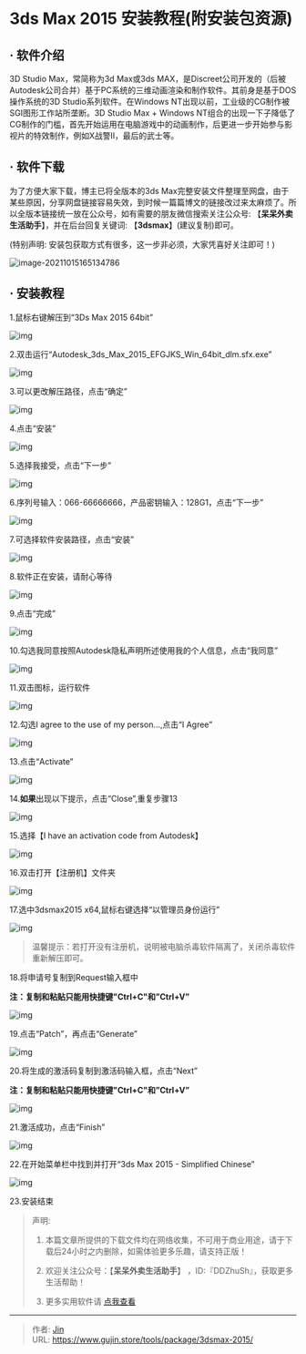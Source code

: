 # 3ds Max 2015 安装教程(附安装包资源)


## · 软件介绍
3D Studio Max，常简称为3d Max或3ds MAX，是Discreet公司开发的（后被Autodesk公司合并）基于PC系统的三维动画渲染和制作软件。其前身是基于DOS操作系统的3D Studio系列软件。在Windows NT出现以前，工业级的CG制作被SGI图形工作站所垄断。3D Studio Max + Windows NT组合的出现一下子降低了CG制作的门槛，首先开始运用在电脑游戏中的动画制作，后更进一步开始参与影视片的特效制作，例如X战警II，最后的武士等。


## · 软件下载
为了方便大家下载，博主已将全版本的3ds Max完整安装文件整理至网盘，由于某些原因，分享网盘链接容易失效，到时候一篇篇博文的链接改过来太麻烦了。所以全版本链接统一放在公众号，如有需要的朋友微信搜索关注公众号: 【**呆呆外卖生活助手**】，并在后台回复关键词: 【**3dsmax**】(建议复制)即可。

(特别声明: 安装包获取方式有很多，这一步非必须，大家凭喜好关注即可！)

![image-20211015165134786](https://img.gujin.store/img/image-20211015165134786.png)

## · 安装教程

1.鼠标右键解压到“3Ds Max 2015 64bit”

![img](https://img.gujin.store/img/v2-9c76a1403e1b6de32be34348ed48ed5a_720w.png)

2.双击运行“Autodesk_3ds_Max_2015_EFGJKS_Win_64bit_dlm.sfx.exe”

![img](https://img.gujin.store/img/v2-144f8821e100659fbb6eb7ea79aedff9_720w.png)



3.可以更改解压路径，点击“确定”

![img](https://img.gujin.store/img/v2-34a804252c2bb83548afc97c5f0bb842_720w.png)

4.点击“安装”

![img](https://img.gujin.store/img/v2-f8d818509ffba8421d1e6ee8c86e8c60_720w.png)

5.选择我接受，点击“下一步”

![img](https://img.gujin.store/img/v2-cf229b0f64633381106ace48fda77f79_720w.png)

6.序列号输入：066-66666666，产品密钥输入：128G1，点击“下一步”

![img](https://img.gujin.store/img/v2-8c4678c1637b8822f38d3c186e7157e6_720w.png)

7.可选择软件安装路径，点击“安装”

![img](https://img.gujin.store/img/v2-ed1d86daec0dfae9b681589db42116fc_720w.png)

8.软件正在安装，请耐心等待

![img](https://img.gujin.store/img/v2-0536f51482008c3ed0527969c480fef0_720w.png)

9.点击“完成”

![img](https://img.gujin.store/img/v2-8a545cf18603a1eb1d66f52537a79940_720w.png)

10.勾选我同意按照Autodesk隐私声明所述使用我的个人信息，点击“我同意”

![img](https://img.gujin.store/img/v2-76362b49e5ec8bef3999f34a94688ae6_720w.png)

11.双击图标，运行软件

![img](https://img.gujin.store/img/v2-9c8dd3b723bbc03556da63dcf8841160_720w.png)

12.勾选I agree to the use of my person...,点击“I Agree”

![img](https://img.gujin.store/img/v2-d5cd1f5175bef426ae3101fd1c6b6c15_720w.png)

13.点击“Activate”

![img](https://img.gujin.store/img/v2-f3bc485ae226f676374f9a5df8ee82a8_720w.png)

14.**如果**出现以下提示，点击“Close”,重复步骤13

![img](https://img.gujin.store/img/v2-08dc5a8e5dccff8fdc7d82cbbcf613ea_720w.png)

15.选择【I have an activation code from Autodesk】

![img](https://img.gujin.store/img/v2-f2dbbcf929f934abfd7b7bbd72466c12_720w.png)

16.双击打开【注册机】文件夹

![img](https://img.gujin.store/img/v2-6e19c31c3cacb5d179964fd4c2510dd1_720w.png)



17.选中3dsmax2015 x64,鼠标右键选择“以管理员身份运行”

![img](https://img.gujin.store/img/v2-dc4df8ac8760fcaf1fc1ff24eaad0d8f_720w.png)



> 温馨提示：若打开没有注册机，说明被电脑杀毒软件隔离了，关闭杀毒软件重新解压即可。

18.将申请号复制到Request输入框中

**注：复制和粘贴只能用快捷键"Ctrl+C"和”Ctrl+V”**

![img](https://img.gujin.store/img/v2-d6631de8eeb917fc6ce2618cb6f07f04_720w.png)

19.点击“Patch”，再点击“Generate”

![img](https://img.gujin.store/img/v2-bdd9b44d0f9543e73909532946b7be20_720w.png)

20.将生成的激活码复制到激活码输入框，点击“Next”

**注：复制和粘贴只能用快捷键"Ctrl+C"和”Ctrl+V”**

![img](https://img.gujin.store/img/v2-7efe46715ed0dd55dbec413313a15a63_720w.png)

21.激活成功，点击“Finish”

![img](https://img.gujin.store/img/v2-e2a5219b082871879cb26a24cbf2abce_720w.png)

22.在开始菜单栏中找到并打开“3ds Max 2015 - Simplified Chinese”

![img](https://img.gujin.store/img/v2-c140e1d541cea20bc3796d822bf39014_720w.png)

23.安装结束




> 声明: 
>
> 1. 本篇文章所提供的下载文件均在网络收集，不可用于商业用途，请于下载后24小时之内删除，如需体验更多乐趣，请支持正版！
>
> 2. 欢迎关注公众号：【**呆呆外卖生活助手**】 ，ID:『DDZhuSh』，获取更多生活帮助！
>
> 3. 更多实用软件请  [点我查看](/tools)

---

> 作者: [Jin](https://img.gujin.store/img/favicon.ico)  
> URL: https://www.gujin.store/tools/package/3dsmax-2015/  

